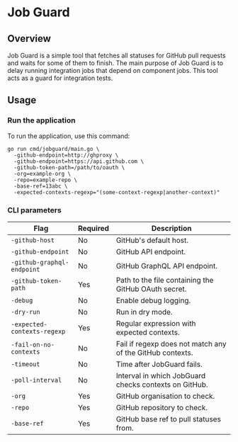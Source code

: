 # Job Guard 

## Overview

Job Guard is a simple tool that fetches all statuses for GitHub pull requests and waits for some of them to finish.
The main purpose of Job Guard is to delay running integration jobs that depend on component jobs. This tool acts as a guard for integration tests.

## Usage

### Run the application

To run the application, use this command:

```shell
go run cmd/jobguard/main.go \
  -github-endpoint=http://ghproxy \
  -github-endpoint=https://api.github.com \
  -github-token-path=/path/to/oauth \
  -org=example-org \
  -repo=example-repo \
  -base-ref=13abc \
  -expected-contexts-regexp="(some-context-regexp|another-context)"
```
### CLI parameters

|Flag|Required|Description|
|---|---|---|
|`-github-host`| No | GitHub's default host.|
|`-github-endpoint`| No | GitHub API endpoint.|
|`-github-graphql-endpoint`| No | GitHub GraphQL API endpoint.|
|`-github-token-path`|Yes|Path to the file containing the GitHub OAuth secret.|
|`-debug`|No|Enable debug logging.|
|`-dry-run`|No|Run in dry mode.|
|`-expected-contexts-regexp`|Yes|Regular expression with expected contexts.|
|`-fail-on-no-contexts`|No|Fail if regexp does not match any of the GitHub contexts.|
|`-timeout`|No|Time after JobGuard fails.|
|`-poll-interval`|No|Interval in which JobGuard checks contexts on GitHub.|
|`-org`|Yes|GitHub organisation to check.|
|`-repo`|Yes|GitHub repository to check.|
|`-base-ref`|Yes|GitHub base ref to pull statuses from.|
